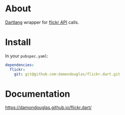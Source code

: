 # About

[Dartlang](https://www.dartlang.org) wrapper for [flickr API](https://www.flickr.com/services/api/) calls.

# Install

In your `pubspec.yaml`:

```yaml
dependencies:
  flickr:
    git: git@github.com:damondouglas/flickr.dart.git
```

# Documentation

https://damondouglas.github.io/flickr.dart/
